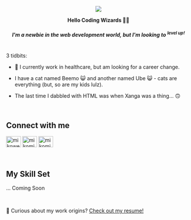 <div align="center">
<img src="https://komarev.com/ghpvc/?username=mkarvs&&style=flat-square" align="center" />
</div>  

**<div align="center">Hello Coding Wizards 🧙‍♂️</div>**

##### <div align="center">I'm a newbie in the web development world, but I'm looking to <sup>level up!</sup></div>  

<br/>
3 tidbits:
<br/>

- 🏥 I currently work in healthcare, but am looking for a career change.
  
- I have a cat named Beemo 😺 and another named Ube 😺 - cats are everything (but, so are my kids lulz).
  
- The last time I dabbled with HTML was when Xanga was a thing... 🙃
  
<br/>  

## Connect with me  

<a href="https://linkedin.com/in/mikoweaver" target="blank"><img align="center" src="https://raw.githubusercontent.com/rahuldkjain/github-profile-readme-generator/master/src/images/icons/Social/linked-in-alt.svg" alt="mikoweaver" height="30" width="40" /></a>
<a href="https://instagram.com/mikomikomom" target="blank"><img align="center" src="https://raw.githubusercontent.com/rahuldkjain/github-profile-readme-generator/master/src/images/icons/Social/instagram.svg" alt="mikomikomom" height="30" width="40" /></a>
<a href="https://discord.gg/VtGaphPg" target="blank"><img align="center" src="https://raw.githubusercontent.com/rahuldkjain/github-profile-readme-generator/master/src/images/icons/Social/discord.svg" alt="mikomikomom" height="30" width="40" /></a>

<br/>  

## My Skill Set  
... Coming Soon

<br />

:thinking: Curious about my work origins? [Check out my resume!](https://drive.google.com/file/d/1DfhYgzooL3J5hVX8Q-9NJGKz_BbBZ3Je/view?usp=sharing)

<br/>







<!--
**mkarvs/mkarvs** is a ✨ _special_ ✨ repository because its `README.md` (this file) appears on your GitHub profile.

Here are some ideas to get you started:

- 🔭 I’m currently working on ...
- 🌱 I’m currently learning ...
- 👯 I’m looking to collaborate on ...
- 🤔 I’m looking for help with ...
- 💬 Ask me about ...
- 📫 How to reach me: ...
- 😄 Pronouns: ...
- ⚡ Fun fact: ...
-->
